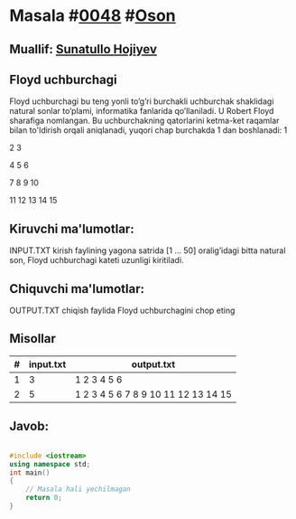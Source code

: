 
<h1>Masala #<a href="https://robocontest.uz/tasks/0048">0048</a> #<a href="https://robocontest.uz/tasks?category=1">Oson</a></h1>
<h2> Muallif: <a href="https://robocontest.uz/profile/sunnat">Sunatullo Hojiyev</a></h2>
<h2>Floyd uchburchagi</h2>
<p>Floyd uchburchagi bu teng yonli to’g’ri burchakli uchburchak shaklidagi natural sonlar to’plami, informatika fanlarida qo’llaniladi. U Robert Floyd sharafiga nomlangan. Bu uchburchakning qatorlarini ketma-ket raqamlar bilan to'ldirish orqali aniqlanadi, yuqori chap burchakda 1 dan boshlanadi:
1




2
3



4
5
6


7
8
9
10

11
12
13
14
15</p>
<h2>Kiruvchi ma'lumotlar:</h2>
<p>INPUT.TXT kirish faylining yagona satrida [1 … 50] oralig’idagi bitta natural son, Floyd uchburchagi kateti uzunligi kiritiladi.</p>
<h2>Chiquvchi ma'lumotlar:</h2>
<p>OUTPUT.TXT chiqish faylida Floyd uchburchagini chop eting</p>
<h2>Misollar</h2>
<table>
    <thead>
        <tr>
            <th>#</th>
            <th>input.txt</th>
            <th>output.txt</th>
        </tr>
    </thead>
    <tbody>
            <tr>
                <td>1</td>
                <td>3</td>
                <td>1
2 3
4 5 6</td>
            </tr>
            <tr>
                <td>2</td>
                <td>5</td>
                <td>1
2 3
4 5 6
7 8 9 10
11 12 13 14 15</td>
            </tr>
    </tbody>
    </table>
    
<h2>Javob:</h2>

######
```cpp
#include <iostream>
using namespace std;
int main()
{
    // Masala hali yechilmagan
    return 0;
}
```
